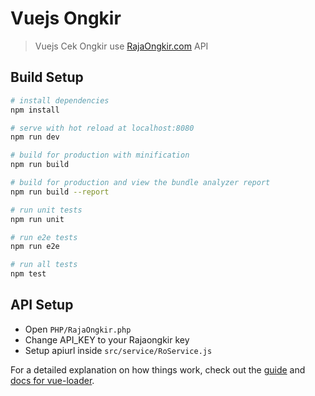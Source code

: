 # Vuejs Ongkir

> Vuejs Cek Ongkir use [RajaOngkir.com](https://rajaongkir.com/ "RajaOngkir.com") API

## Build Setup

``` bash
# install dependencies
npm install

# serve with hot reload at localhost:8080
npm run dev

# build for production with minification
npm run build

# build for production and view the bundle analyzer report
npm run build --report

# run unit tests
npm run unit

# run e2e tests
npm run e2e

# run all tests
npm test
```

## API Setup
- Open `PHP/RajaOngkir.php`
- Change API_KEY to your Rajaongkir key
- Setup apiurl inside `src/service/RoService.js` 

For a detailed explanation on how things work, check out the [guide](http://vuejs-templates.github.io/webpack/) and [docs for vue-loader](http://vuejs.github.io/vue-loader).